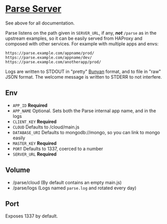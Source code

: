 # [Parse Server]

See above for all documentation.

Parse listens on the path given in `SERVER_URL`, if any, ***not*** `/parse`
as in the upstream examples, so it can be easily served from HAProxy and
composed with other services. For example with multiple apps and envs:

    https://parse.example.com/appname/prod/
    https://parse.example.com/appname/dev/
    https://parse.example.com/anotherapp/prod/

Logs are written to STDOUT in "pretty" [Bunyan] format, and to file in "raw"
JSON format. The welcome message is written to STDERR to not interfere.

[Bunyan]: https://github.com/trentm/node-bunyan
[Parse Server]: https://github.com/ParsePlatform/parse-server

## Env

- `APP_ID` **Required**
- `APP_NAME` Optional. Sets both the Parse internal app name, and in the logs
- `CLIENT_KEY` **Required**
- `CLOUD` Defaults to /cloud/main.js
- `DATABASE_URI` Defaults to mongodb://mongo, so you can link to mongo easily
- `MASTER_KEY` **Required**
- `PORT` Defaults to 1337, coerced to a number
- `SERVER_URL` **Required**

## Volume

- /parse/cloud (By default contains an empty main.js)
- /parse/logs (Logs named `parse.log` and rotated every day)

## Port

Exposes 1337 by default.

